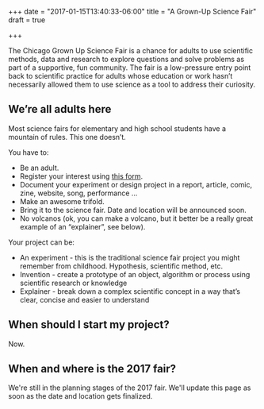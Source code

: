 +++
date = "2017-01-15T13:40:33-06:00"
title = "A Grown-Up Science Fair"
draft = true

+++

The Chicago Grown Up Science Fair is a chance for adults to use scientific methods, data and research to explore questions and solve problems as part of a supportive, fun community.  The fair is a low-pressure entry point back to scientific practice for adults whose education or work hasn’t necessarily allowed them to use science as a tool to address their curiosity.

## We’re all adults here

Most science fairs for elementary and high school students have a mountain of rules.  This one doesn’t.

You have to:

* Be an adult.
* Register your interest using [this form](/signup/).
* Document your experiment or design project in a report, article, comic, zine, website, song, performance …
* Make an awesome trifold.
* Bring it to the science fair. Date and location will be announced soon.
* No volcanos (ok, you can make a volcano, but it better be a really great example of an “explainer”, see below).

Your project can be:

* An experiment - this is the traditional science fair project you might remember from childhood. Hypothesis, scientific method, etc.
* Invention - create a prototype of an object, algorithm or process using scientific research or knowledge
* Explainer - break down a complex scientific concept in a way that’s clear, concise and easier to understand

## When should I start my project?

Now.

## When and where is the 2017 fair?

We're still in the planning stages of the 2017 fair.  We'll update this page as soon as the date and location gets finalized.
